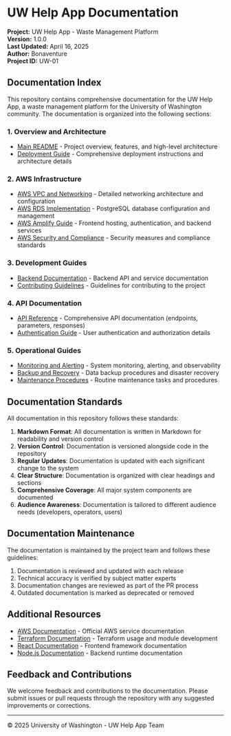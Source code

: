 # UW Help App Documentation

**Project:** UW Help App - Waste Management Platform  
**Version:** 1.0.0  
**Last Updated:** April 16, 2025  
**Author:** Bonaventure  
**Project ID:** UW-01

## Documentation Index

This repository contains comprehensive documentation for the UW Help App, a waste management platform for the University of Washington community. The documentation is organized into the following sections:

### 1. Overview and Architecture

- [Main README](../README.md) - Project overview, features, and high-level architecture
- [Deployment Guide](../DEPLOYMENT.md) - Comprehensive deployment instructions and architecture details

### 2. AWS Infrastructure 

- [AWS VPC and Networking](./AWS-VPC-Networking.md) - Detailed networking architecture and configuration
- [AWS RDS Implementation](./AWS-RDS.md) - PostgreSQL database configuration and management
- [AWS Amplify Guide](./AWS-Amplify.md) - Frontend hosting, authentication, and backend services
- [AWS Security and Compliance](./AWS-Security-Compliance.md) - Security measures and compliance standards

### 3. Development Guides

- [Backend Documentation](../backend/README.md) - Backend API and service documentation
- [Contributing Guidelines](../CONTRIBUTING.md) - Guidelines for contributing to the project

### 4. API Documentation

- [API Reference](./API.md) - Comprehensive API documentation (endpoints, parameters, responses)
- [Authentication Guide](./Authentication.md) - User authentication and authorization details

### 5. Operational Guides

- [Monitoring and Alerting](./Monitoring.md) - System monitoring, alerting, and observability
- [Backup and Recovery](./Backup-Recovery.md) - Data backup procedures and disaster recovery
- [Maintenance Procedures](./Maintenance.md) - Routine maintenance tasks and procedures

## Documentation Standards

All documentation in this repository follows these standards:

1. **Markdown Format**: All documentation is written in Markdown for readability and version control
2. **Version Control**: Documentation is versioned alongside code in the repository
3. **Regular Updates**: Documentation is updated with each significant change to the system
4. **Clear Structure**: Documentation is organized with clear headings and sections
5. **Comprehensive Coverage**: All major system components are documented
6. **Audience Awareness**: Documentation is tailored to different audience needs (developers, operators, users)

## Documentation Maintenance

The documentation is maintained by the project team and follows these guidelines:

1. Documentation is reviewed and updated with each release
2. Technical accuracy is verified by subject matter experts
3. Documentation changes are reviewed as part of the PR process
4. Outdated documentation is marked as deprecated or removed

## Additional Resources

- [AWS Documentation](https://docs.aws.amazon.com/) - Official AWS service documentation
- [Terraform Documentation](https://www.terraform.io/docs) - Terraform usage and module development
- [React Documentation](https://reactjs.org/docs) - Frontend framework documentation
- [Node.js Documentation](https://nodejs.org/en/docs/) - Backend runtime documentation

## Feedback and Contributions

We welcome feedback and contributions to the documentation. Please submit issues or pull requests through the repository with any suggested improvements or corrections.

---

© 2025 University of Washington - UW Help App Team

